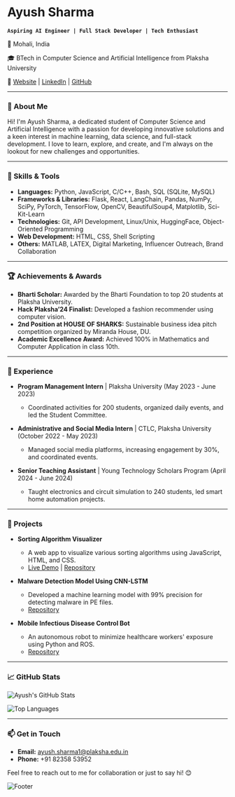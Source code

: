 # Ayush Sharma

**`Aspiring AI Engineer | Full Stack Developer | Tech Enthusiast`**

📍 Mohali, India

🎓 BTech in Computer Science and Artificial Intelligence from Plaksha University

🔗 [Website](https://theayushsharmaaaa.github.io/my-portfolio/) | [LinkedIn](https://www.linkedin.com/in/theayushsharmaaaa/) | [GitHub](https://github.com/theayushsharmaaaa)

---

### 👋 About Me

Hi! I'm Ayush Sharma, a dedicated student of Computer Science and Artificial Intelligence with a passion for developing innovative solutions and a keen interest in machine learning, data science, and full-stack development. I love to learn, explore, and create, and I'm always on the lookout for new challenges and opportunities.

---

### 🚀 Skills & Tools

- **Languages:** Python, JavaScript, C/C++, Bash, SQL (SQLite, MySQL)
- **Frameworks & Libraries:** Flask, React, LangChain, Pandas, NumPy, SciPy, PyTorch, TensorFlow, OpenCV, BeautifulSoup4, Matplotlib, Sci-Kit-Learn
- **Technologies:** Git, API Development, Linux/Unix, HuggingFace, Object-Oriented Programming
- **Web Development:** HTML, CSS, Shell Scripting
- **Others:** MATLAB, LATEX, Digital Marketing, Influencer Outreach, Brand Collaboration

---

### 🏆 Achievements & Awards

- **Bharti Scholar:** Awarded by the Bharti Foundation to top 20 students at Plaksha University.
- **Hack Plaksha’24 Finalist:** Developed a fashion recommender using computer vision.
- **2nd Position at HOUSE OF SHARKS:** Sustainable business idea pitch competition organized by Miranda House, DU.
- **Academic Excellence Award:** Achieved 100% in Mathematics and Computer Application in class 10th.

---

### 💼 Experience

- **Program Management Intern** | Plaksha University (May 2023 - June 2023)
  - Coordinated activities for 200 students, organized daily events, and led the Student Committee.

- **Administrative and Social Media Intern** | CTLC, Plaksha University (October 2022 - May 2023)
  - Managed social media platforms, increasing engagement by 30%, and coordinated events.

- **Senior Teaching Assistant** | Young Technology Scholars Program (April 2024 - June 2024)
  - Taught electronics and circuit simulation to 240 students, led smart home automation projects.

---

### 📂 Projects

- **Sorting Algorithm Visualizer**
  - A web app to visualize various sorting algorithms using JavaScript, HTML, and CSS.
  - [Live Demo](https://theayushsharmaaaa.github.io/sorting-algorithm-visualizer/) | [Repository](https://github.com/theayushsharmaaaa/sorting-algorithm-visualizer)

- **Malware Detection Model Using CNN-LSTM**
  - Developed a machine learning model with 99% precision for detecting malware in PE files.
  - [Repository](https://github.com/theayushsharmaaaa/malware-detection-cnn-lstm)

- **Mobile Infectious Disease Control Bot**
  - An autonomous robot to minimize healthcare workers' exposure using Python and ROS.
  - [Repository](https://github.com/theayushsharmaaaa/disease-control-bot)

---

### 📈 GitHub Stats

![Ayush's GitHub Stats](https://github-readme-stats.vercel.app/api?username=theayushsharmaaaa&show_icons=true&theme=radical)

![Top Languages](https://github-readme-stats.vercel.app/api/top-langs/?username=theayushsharmaaaa&layout=compact&theme=radical)

---

### 📫 Get in Touch

- **Email:** [ayush.sharma1@plaksha.edu.in](mailto:ayush.sharma1@plaksha.edu.in)
- **Phone:** +91 82358 53952

Feel free to reach out to me for collaboration or just to say hi! 😊

![Footer](https://your-footer-image-link.com)
